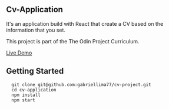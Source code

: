 ## Cv-Application

It's an application build with React that create a CV based on the information that you set.<br />

This project is part of the The Odin Project Curriculum.<br />

[Live Demo](https://gabriellima77.github.io/cv-project/)

## Getting Started

```
  git clone git@github.com:gabriellima77/cv-project.git
  cd cv-application
  npm install
  npm start
```
